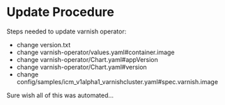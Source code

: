 # Update Procedure

Steps needed to update varnish operator:

* change version.txt
* change varnish-operator/values.yaml#container.image
* change varnish-operator/Chart.yaml#appVersion
* change varnish-operator/Chart.yaml#version
* change config/samples/icm_v1alpha1_varnishcluster.yaml#spec.varnish.image

Sure wish all of this was automated...

